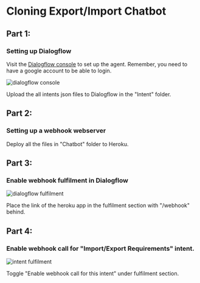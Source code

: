 # Cloning Export/Import Chatbot

## Part 1: 

### Setting up Dialogflow

Visit the [Dialogflow console](https://dialogflow.cloud.google.com/) to set up the agent. Remember, you need to have a google account to be able to login.

![dialogflow console](https://cloud-9x2pb85rb.vercel.app/screenshot7.png)

Upload the all intents json files to Dialogflow in the "Intent" folder.

## Part 2: 

### Setting up a webhook webserver

Deploy all the files in "Chatbot" folder to Heroku.

## Part 3: 

### Enable webhook fulfilment in Dialogflow

![dialogflow fulfilment](https://task3.yukcheong.ml/wp-content/uploads/2021/07/DialogflowFulfilmet.png)

Place the link of the heroku app in the fulfilment section with "/webhook" behind.

## Part 4: 

### Enable webhook call for "Import/Export Requirements" intent.

![intent fulfilment](https://task3.yukcheong.ml/wp-content/uploads/2021/07/IntentFulfilment.png)

Toggle "Enable webhook call for this intent" under fulfilment section.
